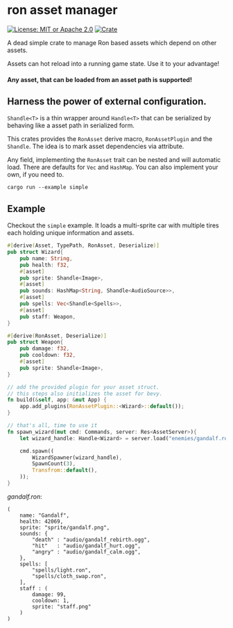 # ron asset manager

[![License: MIT or Apache 2.0](https://img.shields.io/badge/License-MIT%20or%20Apache2-blue.svg)](./LICENSE)
[![Crate](https://img.shields.io/crates/v/bevy_enoki.svg)](https://crates.io/crates/ron_asset_manager)

A dead simple crate to manage Ron based assets which depend
on other assets.

Assets can hot reload into a running game state. Use it to your
advantage!

#### **Any asset, that can be loaded from an asset path is supported!**

## Harness the power of external configuration.

`Shandle<T>` is a thin wrapper around `Handle<T>` that can be serialized by
behaving like a asset path in serialized form.

This crates provides the `RonAsset` derive macro, `RonAssetPlugin` and the `Shandle`.
The idea is to mark asset dependencies via attribute.

Any field, implementing the `RonAsset` trait can be nested and will automatic load.
There are defaults for `Vec` and `HashMap`. You can also implement your own, if you need to.

`cargo run --example simple`

## Example

Checkout the `simple` example. It loads a multi-sprite car with multiple tires each holding unique information
and assets.

```rust
#[derive(Asset, TypePath, RonAsset, Deserialize)]
pub struct Wizard{
    pub name: String,
    pub health: f32,
    #[asset]
    pub sprite: Shandle<Image>,
    #[asset]
    pub sounds: HashMap<String, Shandle<AudioSource>>,
    #[asset]
    pub spells: Vec<Shandle<Spells>>,
    #[asset]
    pub staff: Weapon,
}

#[derive(RonAsset, Deserialize)]
pub struct Weapon{
    pub damage: f32,
    pub cooldown: f32,
    #[asset]
    pub sprite: Shandle<Image>,
}

// add the provided plugin for your asset struct.
// this steps also initializes the asset for bevy.
fn build(&self, app: &mut App) {
    app.add_plugins(RonAssetPlugin::<Wizard>::default());
}

// that's all, time to use it
fn spawn_wizard(mut cmd: Commands, server: Res<AssetServer>){
    let wizard_handle: Handle<Wizard> = server.load("enemies/gandalf.ron")

    cmd.spawn((
        WizardSpawner(wizard_handle),
        SpawnCount(3),
        Transfrom::default(),
    ));
}

```

_gandalf.ron_:

```ron
(
    name: "Gandalf",
    health: 42069,
    sprite: "sprite/gandalf.png",
    sounds: {
        "death" : "audio/gandalf_rebirth.ogg",
        "hit"   : "audio/gandalf_hurt.ogg",
        "angry" : "audio/gandalf_calm.ogg",
    },
    spells: [
        "spells/light.ron",
        "spells/cloth_swap.ron",
    ],
    staff : (
        damage: 99,
        cooldown: 1,
        sprite: "staff.png"
    )
)
```
